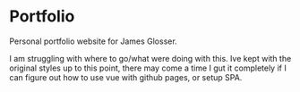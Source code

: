 # Portfolio
Personal portfolio website for James Glosser.

I am struggling with where to go/what were doing with this.  Ive kept with the original styles up to this point, there may come a time I gut it completely if I can figure out how to use vue with github pages, or setup SPA.